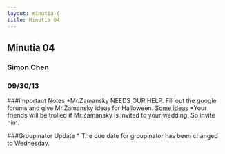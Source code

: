 ```yaml
---
layout: minutia-6
title: Minutia 04
---
```


## Minutia 04
### Simon Chen
### 09/30/13

###Important Notes
    *Mr.Zamansky NEEDS OUR HELP. Fill out the google forums and give Mr.Zamansky ideas for Halloween.
[Some ideas](http://www.reddit.com/search?q=adult+halloween+costume+ideas)
    *Your friends will be trolled if Mr.Zamansky is invited to your wedding. So invite him. 
     

###Groupinator Update
    * The due date for groupinator has been changed to Wednesday.		